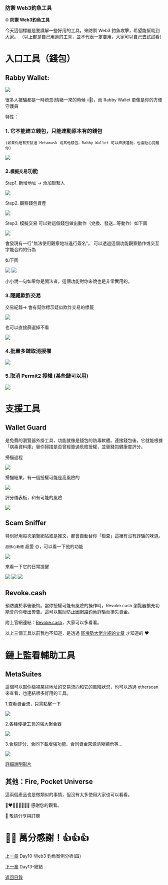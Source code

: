 ### 防禦 Web3釣魚工具 ###

🌐 **防禦 Web3釣魚工具**

今天這個標題是要講解一些好用的工具，來防禦 Web3 釣魚攻擊，希望能幫助到大家。
（以上都是自己用過的工具，並不代表一定要用，大家可以自己去試試看）

# 入口工具（錢包）

  ## Rabby Wallet:

  ![](./images/12/0.png)

  很多人被騙都是一時疏忽(情緒一來的時候 💀💩)，而 Rabby Wallet 更像是你的方便守護員

  特性：

  ### 1. 它不能建立錢包，只能連動原本有的錢包
    (如果你是有安裝過 Metamask 或其他錢包，Rabby Wallet 可以直接連動，也會貼心提醒你)

  ![](./images/12/1.png)

  ### 2.`模擬交易`功能

Step1. 新增地址 -> 添加聯繫人

![](./images/12/2-1.png)

Step2. 觀察錢包資產

![](./images/12/2-2.png)

Step3. 模擬交易
可以對這個錢包做出動作（兌換、發送...等動作）如下圖

![](./images/12/2-3.png)

會發現有一行"無法使用觀察地址進行簽名"。
可以透過這個功能觀察動作或交互字能合約的行為

如下圖

![](./images/12/2-4.png)
![](./images/12/2-5.png)

小小說一句如果你是開法者，這個功能對你來說也是非常實用的。

  ### 3.隱藏欺詐交易
  交易紀錄-> 會有幫你標示疑似欺詐交易的標籤

  ![](./images/12/3.png)

  也可以直接篩選掉不看

  ![](./images/12/3-1.png)

  ### 4.批量多鏈取消授權

  ![](./images/12/4.png)

  ### 5.取消 Permit2 授權  (某些鏈可以用)

  ![](./images/12/5.png)

# 支援工具

  ## Wallet Guard

  是免費的瀏覽器外掛工具，功能就像是錢包的防毒軟體。連接錢包後，它就能根據「病毒資料庫」替你掃描是否曾經簽過危險授權，並替錢包健康度評分。

  掃描過程

  ![](./images/12/6.png)

  掃描結果，有一個授權可能是高風險的

  ![](./images/12/7.png)

  評分儀表板，和有可能的風險

  ![](./images/12/8.png)


  ## Scam Sniffer

  特別好用每次瀏覽網站或是推文，都會自動替你「檢查」這裡有沒有詐騙的味道。


  `超佛心軟體` 超愛 🌞，可以看一下他的功能

  ![](./images/12/9.png)

  來看一下它的日常提醒

  ![](./images/12/10.png)
  ![](./images/12/11.png)
  ![](./images/12/12.png)

  ## Revoke.cash

  預防勝於事後後悔。當你授權可能有風險的操作時，Revoke.cash 瀏覽器擴充功能會向你發出警告。這可以幫助防止因網路釣魚詐騙而損失資金。

  附上官網連結：[Revoke.cash](https://revoke.cash/zh)，大家可以多看看。

  以上三個工具以前我也不知道，是透過 [區塊勢大佬介紹的文章](https://www.blocktrend.today/p/599) 才知道的 ❤️

# 鏈上監看輔助工具

  ## MetaSuites
  這個可以幫你檢視某些地址的交易流向和它的風險狀況，也可以透過 etherscan 來查看，也連結很多好用的工具。

  1.查看資金流，只需點擊一下

  ![](./images/12/13.png)

  2.各種便捷工具的強大聚合器

  ![](./images/12/14.png)

  3.合規評分、合同下載增強功能、合同資金來源清晰顯示等...

  ![](./images/12/15.png)

  [詳細說明影片](https://www.youtube.com/watch?v=NfMyFAxgUoM)



  ## 其他：Fire, Pocket Universe

  這兩個產品也是做類似的事情，但沒有太多使用大家也可以看看。


💓❤🧡💛💚💙💜💖 感謝您的觀看。

🙏 敬請分享與訂閱

# 🙋‍♂️ 萬分感謝！👍👍👍

[上一章](./Day11-Web3%20釣魚案例分析(四).md)
Day10-Web3 釣魚案例分析(四)

[下一章](./Day13-總結.md) Day13-總結

[返回目錄](./README.md)